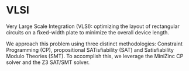 # VLSI

Very Large Scale Integration (VLSI): optimizing the layout of rectangular circuits on a fixed-width plate to minimize the overall device length.

We approach this problem using three distinct methodologies: Constraint Programming (CP), propositional SATisfiability (SAT) and Satisfiability Modulo Theories (SMT). To accomplish this, we leverage the MiniZinc CP solver and the Z3 SAT/SMT solver.

